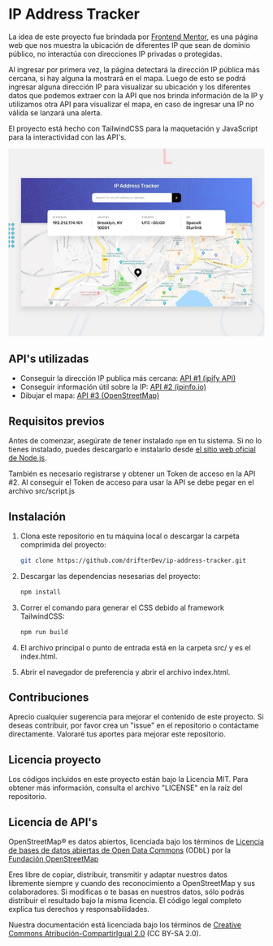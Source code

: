 # IP Address Tracker

La idea de este proyecto fue brindada por [Frontend Mentor](https://www.frontendmentor.io), es una página web que nos muestra la ubicación de diferentes IP que sean de dominio público, no interactúa con direcciones IP privadas o protegidas. 

Al ingresar por primera vez, la página detectará la dirección IP pública más cercana, si hay alguna la mostrará en el mapa. Luego de esto se podrá ingresar alguna dirección IP para visualizar su ubicación y los diferentes datos que podemos extraer con la API que nos brinda información de la IP y utilizamos otra API para visualizar el mapa, en caso de ingresar una IP no válida se lanzará una alerta.

El proyecto está hecho con TailwindCSS para la maquetación y JavaScript para la interactividad con las API's.

<img src="./design/desktop-preview.jpg">

## API's utilizadas

- Conseguir la dirección IP publica más cercana: [API #1 (ipify API)](https://api.ipify.org/?format=json)
- Conseguir información útil sobre la IP: [API #2 (ipinfo.io)](https://ipinfo.io/)
- Dibujar el mapa: [API #3 (OpenStreetMap)](https://www.openstreetmap.org/)

## Requisitos previos

Antes de comenzar, asegúrate de tener instalado `npm` en tu sistema. Si no lo tienes instalado, puedes descargarlo e instalarlo desde [el sitio web oficial de Node.js](https://nodejs.org/).

También es necesario registrarse y obtener un Token de acceso en la API #2. Al conseguir el Token de acceso para usar la API se debe pegar en el archivo src/script.js

## Instalación

1. Clona este repositorio en tu máquina local o descargar la carpeta comprimida del proyecto:

   ```bash
   git clone https://github.com/drifterDev/ip-address-tracker.git
2. Descargar las dependencias nesesarias del proyecto:

   ```bash
   npm install
3. Correr el comando para generar el CSS debido al framework TailwindCSS:

   ```bash
   npm run build
4. El archivo principal o punto de entrada está en la carpeta src/ y es el index.html.

5. Abrir el navegador de preferencia y abrir el archivo index.html.

## Contribuciones

Aprecio cualquier sugerencia para mejorar el contenido de este proyecto. Si deseas contribuir, por favor crea un "issue" en el repositorio o contáctame directamente. Valoraré tus aportes para mejorar este repositorio.

## Licencia proyecto

Los códigos incluidos en este proyecto están bajo la Licencia MIT. Para obtener más información, consulta el archivo "LICENSE" en la raíz del repositorio.

## Licencia de API's

 OpenStreetMap® es datos abiertos, licenciada bajo los términos de [Licencia de bases de datos abiertas de Open Data Commons](https://opendatacommons.org/licenses/odbl/) (ODbL) por la [Fundación OpenStreetMap](https://wiki.osmfoundation.org/wiki/Main_Page)

Eres libre de copiar, distribuir, transmitir y adaptar nuestros datos libremente siempre y cuando des reconocimiento a OpenStreetMap y sus colaboradores. Si modificas o te basas en nuestros datos, sólo podrás distribuir el resultado bajo la misma licencia. El código legal completo explica tus derechos y responsabilidades.

Nuestra documentación está licenciada bajo los términos de [Creative Commons Atribución-CompartirIgual 2.0](https://creativecommons.org/licenses/by-sa/2.0/deed.es) (CC BY-SA 2.0). 
